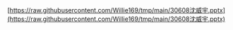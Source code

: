 [https://raw.githubusercontent.com/Willie169/tmp/main/30608沈威宇.pptx](https://raw.githubusercontent.com/Willie169/tmp/main/30608沈威宇.pptx)
